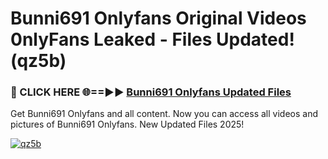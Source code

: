 # Bunni691 Onlyfans Original Videos 0nlyFans Leaked - Files Updated! (qz5b)

<h3>🔴 CLICK HERE 🌐==►► <a href="https://tinyurl.com/ehrbuxhb" rel="nofollow">Bunni691 Onlyfans Updated Files</a></h3>

Get Bunni691 Onlyfans and all content. Now you can access all videos and pictures of Bunni691 Onlyfans. New Updated Files 2025!

[![qz5b](https://i.imgur.com/lVYEuWS.gif)](https://tinyurl.com/ehrbuxhb)
